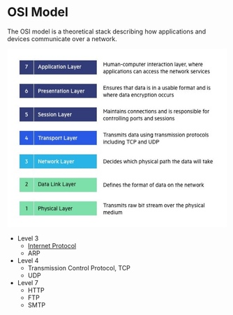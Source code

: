 # OSI Model

The OSI model is a theoretical stack describing how applications and devices communicate over a network.

![OSI Model](./assets/img/OSI-7-layers.jpg)

* Level 3
    * [Internet Protocol](#internet-protocol)
    * ARP
* Level 4
    * Transmission Control Protocol, TCP
    * UDP
* Level 7
    * HTTP 
    * FTP
    * SMTP


